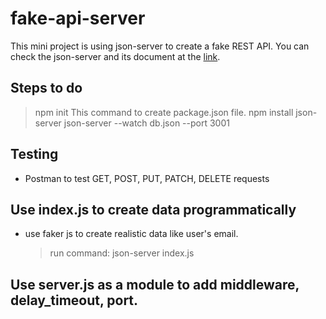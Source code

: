 # fake-api-server

This mini project is using json-server to create a fake REST API. You can check the json-server and its document at the [link](https://github.com/typicode/json-server).

## Steps to do

> npm init
> This command to create package.json file.
> npm install json-server
> json-server --watch db.json --port 3001

## Testing

- Postman to test GET, POST, PUT, PATCH, DELETE requests

## Use index.js to create data programmatically

- use faker js to create realistic data like user's email.
  > run command: json-server index.js

## Use server.js as a module to add middleware, delay_timeout, port.
